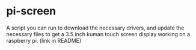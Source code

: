 # pi-screen
A script you can run to download the necessary drivers, and update the necessary files to get a 3.5 inch kuman touch screen display working on a raspberry pi. (link in README)
